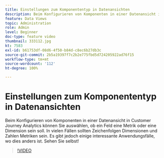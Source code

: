 ```yaml
---
title: Einstellungen zum Komponententyp in Datenansichten
description: Beim Konfigurieren von Komponenten in einer Datenansicht in Customer Journey Analytics können Sie auswählen, ob ein Feld eine Metrik oder eine Dimension sein soll. In vielen Fällen sollten Zeichenfolgen Dimensionen und Zahlen Metriken sein. Es gibt jedoch einige interessante Anwendungsfälle, wo dies anders ist. Sehen Sie selbst!
feature: Data Views
topic: Administration
role: Admin
level: Beginner
doc-type: feature video
thumbnail: 333112.jpg
kt: 7583
exl-id: b61753df-08d6-4f50-b84d-c8ec6b27db3c
source-git-commit: 2b5a19397f7c2b2e775fbd5d724205922ad76f15
workflow-type: tm+mt
source-wordcount: '112'
ht-degree: 100%

---
```


# Einstellungen zum Komponententyp in Datenansichten

Beim Konfigurieren von Komponenten in einer Datenansicht in Customer Journey Analytics können Sie auswählen, ob ein Feld eine Metrik oder eine Dimension sein soll. In vielen Fällen sollten Zeichenfolgen Dimensionen und Zahlen Metriken sein. Es gibt jedoch einige interessante Anwendungsfälle, wo dies anders ist. Sehen Sie selbst!

>[!VIDEO](https://video.tv.adobe.com/v/333112/?quality=12&learn=on)
